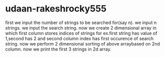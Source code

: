 # udaan-rakeshrocky555
first we input the number of strings to be searched for(say n).
we input n strings.
we input the search string.
now we create 2 dimensional array in which first column stores indices of strings for ex.first string has value of 1,second has 2 and 
second column index has first occurence of search string.
now we perform 2 dimensional sorting of above arraybased on 2nd column.
now we print the first 3 strings in 2d array.
